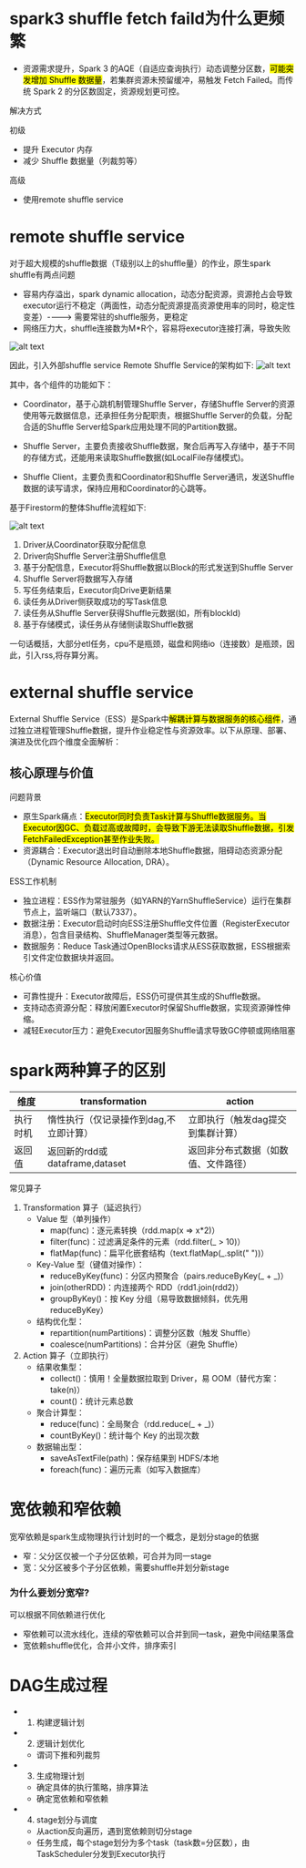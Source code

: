 # spark3 shuffle fetch faild为什么更频繁

- ​资源需求提升​​，Spark 3 的 ​​AQE（自适应查询执行）​动态调整分区数，<mark>可能突发增加 Shuffle 数据量</mark>，若集群资源未预留缓冲，易触发 Fetch Failed。而传统 Spark 2 的分区数固定，资源规划更可控。

解决方式

初级
-  ​提升 Executor 内存​​
-  减少 Shuffle 数据量（列裁剪等）

高级
- 使用remote shuffle service

# remote shuffle service
对于超大规模的shuffle数据（T级别以上的shuffle量）的作业，原生spark shuffle有两点问题
- 容易内存溢出，spark dynamic allocation，动态分配资源，资源抢占会导致executor运行不稳定（两面性，动态分配资源提高资源使用率的同时，稳定性变差）----> 需要常驻的shuffle服务，更稳定
- 网络压力大，shuffle连接数为M*R个，容易将executor连接打满，导致失败


![alt text](image-1.png)

因此，引入外部shuffle service
Remote Shuffle Service的架构如下:
![alt text](image-2.png)

其中，各个组件的功能如下：

- Coordinator，基于心跳机制管理Shuffle Server，存储Shuffle Server的资源使用等元数据信息，还承担任务分配职责，根据Shuffle Server的负载，分配合适的Shuffle Server给Spark应用处理不同的Partition数据。

- Shuffle Server，主要负责接收Shuffle数据，聚合后再写入存储中，基于不同的存储方式，还能用来读取Shuffle数据(如LocalFile存储模式)。

- Shuffle Client，主要负责和Coordinator和Shuffle Server通讯，发送Shuffle数据的读写请求，保持应用和Coordinator的心跳等。

基于Firestorm的整体Shuffle流程如下:

![alt text](image-3.png)
1. Driver从Coordinator获取分配信息
2. Driver向Shuffle Server注册Shuffle信息
3. 基于分配信息，Executor将Shuffle数据以Block的形式发送到Shuffle Server
4. Shuffle Server将数据写入存储
5. 写任务结束后，Executor向Drive更新结果
6. 读任务从Driver侧获取成功的写Task信息
7. 读任务从Shuffle Server获得Shuffle元数据(如，所有blockId)
8. 基于存储模式，读任务从存储侧读取Shuffle数据

一句话概括，大部分etl任务，cpu不是瓶颈，磁盘和网络io（连接数）是瓶颈，因此，引入rss,将存算分离。

# external shuffle service
External Shuffle Service（ESS）是Spark中<mark>​​解耦计算与数据服务的核心组件</mark>​​​，通过独立进程管理Shuffle数据，提升作业稳定性与资源效率。以下从原理、部署、演进及优化四个维度全面解析：
## 核心原理与价值​​
​问题背景​​
​
- ​原生Spark痛点​​：<mark>Executor同时负责Task计算与Shuffle数据服务。当Executor因GC、负载过高或故障时，会导致下游无法读取Shuffle数据，引发FetchFailedException甚至作业失败。</mark>
- ​资源耦合​​：Executor退出时自动删除本地Shuffle数据，阻碍动态资源分配（Dynamic Resource Allocation, DRA）。

​​ESS工作机制​​
- ​独立进程​​：ESS作为常驻服务（如YARN的YarnShuffleService）运行在集群节点上，监听端口（默认7337）。
- ​数据注册​​：Executor启动时向ESS注册Shuffle文件位置（RegisterExecutor消息），包含目录结构、ShuffleManager类型等元数据。
- ​数据服务​​：Reduce Task通过OpenBlocks请求从ESS获取数据，ESS根据索引文件定位数据块并返回。

​​核心价值​​
- 可靠性提升​​：Executor故障后，ESS仍可提供其生成的Shuffle数据。
- ​支持动态资源分配​​：释放闲置Executor时保留Shuffle数据，实现资源弹性伸缩。
- 减轻Executor压力​​：避免Executor因服务Shuffle请求导致GC停顿或网络阻塞

# spark两种算子的区别

| 维度 | transformation | action |
| --- | --- | --- |
| 执行时机 | 惰性执行（仅记录操作到dag,不立即计算） | 立即执行（触发dag提交到集群计算） |
| 返回值 | 返回新的rdd或dataframe,dataset | 返回非分布式数据（如数值、文件路径） |

常见算子
1. Transformation 算子（延迟执行）​​
    - ​​Value 型​​（单列操作）
        - map(func)：逐元素转换（rdd.map(x => x*2)）
        - filter(func)：过滤满足条件的元素（rdd.filter(_ > 10)）
        - flatMap(func)：扁平化嵌套结构（text.flatMap(_.split(" "))）
    - ​Key-Value 型​​（键值对操作）：
        - reduceByKey(func)：分区内预聚合（pairs.reduceByKey(_ + _)）
        - join(otherRDD)：内连接两个 RDD（rdd1.join(rdd2)）
        - groupByKey()：按 Key 分组（易导致数据倾斜，优先用 reduceByKey）
    - ​结构优化型​​：
        - repartition(numPartitions)：调整分区数（触发 Shuffle）
        - coalesce(numPartitions)：合并分区（避免 Shuffle）
2. Action 算子（立即执行）​​
    - 结果收集型​​：
        - collect()：​​慎用​​！全量数据拉取到 Driver，易 OOM（替代方案：take(n)）
        - count()：统计元素总数
    - 聚合计算型​​：
        - reduce(func)：全局聚合（rdd.reduce(_ + _)）
        - countByKey()：统计每个 Key 的出现次数
    - 数据输出型​​：
        - saveAsTextFile(path)：保存结果到 HDFS/本地
        - foreach(func)：遍历元素（如写入数据库）

# 宽依赖和窄依赖
宽窄依赖是spark生成物理执行计划时的一个概念，是划分stage的依据
- 窄：父分区仅被一个子分区依赖，可合并为同一stage
- 宽：父分区被多个子分区依赖，需要shuffle并划分新stage

### 为什么要划分宽窄?
可以根据不同依赖进行优化
- 窄依赖可以流水线化，连续的窄依赖可以合并到同一task，避免中间结果落盘
- 宽依赖shuffle优化，合并小文件，排序索引

# DAG生成过程
- 1. 构建逻辑计划
- 2. 逻辑计划优化
    - 谓词下推和列裁剪
- 3. 生成物理计划
    - 确定具体的执行策略，排序算法
    - 确定宽依赖和窄依赖
- 4. stage划分与调度
    - 从action反向遍历，遇到宽依赖则切分stage
    - 任务生成，每个stage划分为多个task（task数=分区数），由TaskScheduler分发到Executor执行
